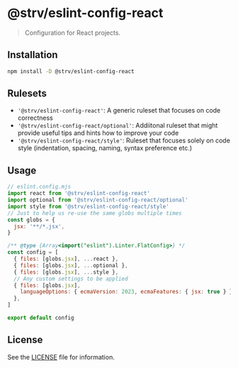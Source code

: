 # @strv/eslint-config-react

> Configuration for React projects.

## Installation

```sh
npm install -D @strv/eslint-config-react
```

## Rulesets

- `'@strv/eslint-config-react'`: A generic ruleset that focuses on code correctness
- `'@strv/eslint-config-react/optional'`: Addiitonal ruleset that might provide useful tips and hints how to improve your code
- `'@strv/eslint-config-react/style'`: Ruleset that focuses solely on code style (indentation, spacing, naming, syntax preference etc.)

## Usage

```js
// eslint.config.mjs
import react from '@strv/eslint-config-react'
import optional from '@strv/eslint-config-react/optional'
import style from '@strv/eslint-config-react/style'
// Just to help us re-use the same globs multiple times
const globs = {
  jsx: '**/*.jsx',
}

/** @type {Array<import("eslint").Linter.FlatConfig>} */
const config = [
  { files: [globs.jsx], ...react },
  { files: [globs.jsx], ...optional },
  { files: [globs.jsx], ...style },
  // Any custom settings to be applied
  { files: [globs.jsx],
    languageOptions: { ecmaVersion: 2023, ecmaFeatures: { jsx: true } },
  },
]

export default config
```

## License

See the [LICENSE](LICENSE) file for information.
